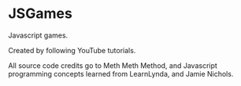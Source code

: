 # JSGames
Javascript games. 

Created by following YouTube tutorials. 

All source code credits go to Meth Meth Method, and Javascript programming concepts learned from LearnLynda, and Jamie Nichols.
